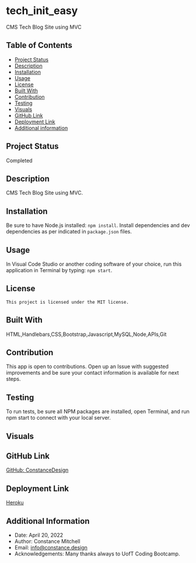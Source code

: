 # tech_init_easy

CMS Tech Blog Site using MVC

## Table of Contents

- [Project Status](#status)
- [Description](#description)
- [Installation](#installation)
- [Usage](#usage)
- [License](#license)
- [Built With](#coding)
- [Contribution](#contribution)
- [Testing](#test)
- [Visuals](#visuals)
- [GitHub Link](#github)
- [Deployment Link](#deployment)
- [Additional information](#date,#author,#email,#thanks)

## Project Status

Completed

## Description

CMS Tech Blog Site using MVC.

## Installation

Be sure to have Node.js installed: `npm install`. Install dependencies and dev dependencies as per indicated in `package.json` files.

## Usage

In Visual Code Studio or another coding software of your choice, run this application in Terminal by typing: `npm start`.

## License

    This project is licensed under the MIT license.

## Built With

HTML,Handlebars,CSS,Bootstrap,Javascript,MySQL,Node,APIs,Git

## Contribution

This app is open to contributions. Open up an Issue with suggested improvements and be sure your contact information is available for next steps.

## Testing

To run tests, be sure all NPM packages are installed, open Terminal, and run npm start to connect with your local server.

## Visuals

## GitHub Link

[GitHub: ConstanceDesign](https://github.com/ConstanceDesign/tech-init-easy)

## Deployment Link

[Heroku](https://tech-init-easy.herokuapp.com/)

## Additional Information

- Date: April 20, 2022
- Author: Constance Mitchell
- Email: [info@constance.design](mailto:info@constance.design)
- Acknowledgements: Many thanks always to UofT Coding Bootcamp.
